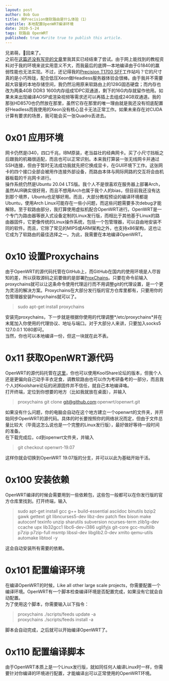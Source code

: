 ```yaml
---
layout: post
author: Bob Guo
title: 用Precision做软路由是什么体验（1）
subtitle: 本地配置OpenWRT编译环境
date: 2020-5-24
tags: 软路由 OpenWRT
published: true #write true to publish this article.
---
```

兄弟萌，👴回来了。  
之前在[这篇还没有写完的文章](2020-4-14-NAS_Ending.md)里我其实已经结束了尝试。由于网上能找到的教程资料对于我的环境来说实用意义不大，而我最后的底牌—本地编译由于G1840的羸弱性能也无法实现。不过，还记得我的[Precision T1700 SFF](2020-4-18-Precision_T1700_1.md)工作站吗？它的尺寸真的是小巧玲珑，配合低压Xeon做Headless服务器体验会很棒。由于我并不需要超大容量的本地存储空间，我仍然沿用原来软路由上的128G固态硬盘；而内存也改为两条4GB DDR3 1600内存组成1DPC双通道，剩下的16G内存就留作他用。如果未来出现编译AOSP或渲染视频等需求还可以再插上去组成24GB双通道。我的那张HD8570也仍然放在那里，虽然它存在那里的唯一理由就是我还没有彻底配置好Headless而我使用的Xeon没有核心显卡无法正常工作。如果未来存在对CUDA计算有要求的场景，我可能会买一张Quadro丢进去。  
# 0x01 应用环境
网卡仍然是i340，四口千兆，IBM原装，老当益壮的经典网卡。买了小尺寸挡板之后跟我的机箱很适配，而且也可以正常识别。本来我打算装一张无线网卡并通过SSH连接，但由于暂时无法成功我就先把它换成显卡，在GUI环境下工作。这张网卡的四个接口全部会被用作连接外部设备，而路由本体与网际网路的交互将会由机器板载的千兆网卡进行。  
操作系统仍然是Ubuntu 20.04 LTS版。我个人不是很喜欢在服务器上部署Arch，虽然AUR确实很好用，而且不想用Arch也属于我个人的bias，但目前我还没有达到那个境界，Ubuntu也足够好用。而且，大部分教程预设的编译环境都是Ubuntu，使用Arch Linux可能存在一些小问题，而这些问题需要多次debug才能解除。至于软路由部分，我打算使用虚拟机配合OpenWRT进行。OpenWRT是一个专门为路由器等嵌入式设备定制的Linux发行版，而相比于其他基于Linux的路由器固件，它更像传统的Linux操作系统，包括一个包管理器，可以自由地安装不同的软件。而且，它除了常见的MIPS或ARM架构之外，也支持x86架构，这也让它成为了软路由的最佳选择之一。为此，我需要在本地编译OpenWRT。
# 0x10 设置Proxychains
由于OpenWRT的源代码托管在GitHub上，而GitHub在国内的使用环境是人尽皆知的差，所以获取源码之前要做的是部署[ProxChains](https://github.com/haad/proxychains)。只要在命令前输入proxychains就可以让这条命令使用代理运行而不用调整git的代理设置，是一个更为灵活的解决方案。Proxychains在大部分发行版的官方仓库里都有，只要用你的包管理器安装Proxychains就可以了。
> sudo apt-get install proxychains

安装完proxychains，下一步就是根据你使用的代理调整*/etc/proxychains*并在末尾加入你使用的代理协议、地址与端口。对于大部分人来讲，只要加入socks5 127.0.0.1 1080即可。  
当然，你也可以本地编译一份，但这一块就在此不表。
# 0x11 获取OpenWRT源代码
OpenWRT的源代码托管在[这里](https://github.com/openwrt/openwrt)，你也可以使用KoolShare论坛的版本，但我个人还是更偏向自己动手丰衣足食，调教软路由也可以作为考研备考的一部分，而且我个人对Koolshare论坛的闭源固件并不信任，就自己本地编译咯。   
打开终端，定位到你想要的地方（比如我就放在桌面），并输入
> proxychains git clone git@github.com:openwrt/openwrt.git

如果没有什么问题，你的电脑会自动在这个地方建立一个openwrt的文件夹，并开始同步OpenWRT的源代码。具体的时长要按照你的网络状况而定，但由于文件总量比较大（毕竟这怎么说也是一个完整的Linux发行版），最好做好等待一段时间的准备。  
在下载完成后，cd到openwrt文件夹，并输入
> git checkout openwrt-19.07

这样你就会切换到OpenWRT 19.07版的分支，并可以以此为基础开始干活。
# 0x100 安装依赖
OpenWRT编译的时候会需要用到一些依赖包，这些包一般都可以在你发行版的官方仓库里找到。打开终端，输入
> sudo apt-get install gcc g++ build-essential asciidoc  binutils bzip2 gawk gettext git libncurses5-dev libz-dev patch flex bison make autoconf texinfo unzip sharutils subversion ncurses-term zlib1g-dev ccache upx lib32gcc1 libc6-dev-i386 uglifyjs git-core gcc-multilib p7zip p7zip-full msmtp libssl-dev libglib2.0-dev xmlto qemu-utils automake libtool  -y

这会自动安装所有需要的依赖。
# 0x101 配置编译环境
在编译OpenWRT的时候，Like all other large scale projects，你需要配置一个编译环境。OpenWRT有一个脚本检查编译环境是否配置完成，如果没有它就会自动配置。  
为了使用这个脚本，你需要输入以下指令：
>proxychains ./scripts/feeds update -a  
proxychains ./scripts/feeds install -a

脚本会自动完成，之后就可以开始编译OpenWRT了。
# 0x110 配置编译脚本
由于OpenWRT本质上是一个Linux发行版，就如同任何人编译Linux时一样，你需要针对你编译的环境进行配置，才能编译出可以正常使用的OpenWRT环境。